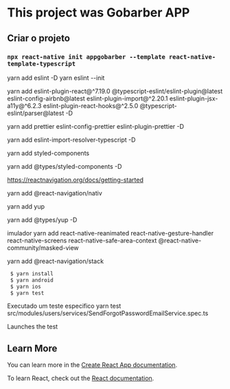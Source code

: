 <h1>This project was Gobarber APP</h1>

##  Criar o projeto
### `npx react-native init appgobarber --template react-native-template-typescript`

yarn add eslint -D
yarn eslint --init

yarn add eslint-plugin-react@^7.19.0 @typescript-eslint/eslint-plugin@latest eslint-config-airbnb@latest eslint-plugin-import@^2.20.1 eslint-plugin-jsx-a11y@^6.2.3 eslint-plugin-react-hooks@^2.5.0 @typescript-eslint/parser@latest -D

yarn add prettier eslint-config-prettier eslint-plugin-prettier -D

yarn add eslint-import-resolver-typescript -D

yarn add styled-components

yarn add @types/styled-components -D

https://reactnavigation.org/docs/getting-started

yarn add  @react-navigation/nativ

yarn add yup

yarn add @types/yup -D


imulador
yarn add react-native-reanimated react-native-gesture-handler react-native-screens react-native-safe-area-context @react-native-community/masked-view

yarn add @react-navigation/stack

```bash
 $ yarn install
 $ yarn android
 $ yarn ios
 $ yarn test
```

Executado um teste especifico
yarn test src/modules/users/services/SendForgotPasswordEmailService.spec.ts

Launches the test
## Learn More

You can learn more in the [Create React App documentation](https://facebook.github.io/create-react-app/docs/getting-started).

To learn React, check out the [React documentation](https://reactjs.org/).
